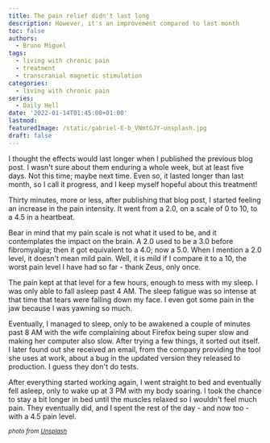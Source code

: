 ```yaml
---
title: The pain relief didn't last long
description: However, it's an improvement compared to last month
toc: false
authors:
  - Bruno Miguel
tags:
  - living with chronic pain
  - treatment
  - transcranial magnetic stimulation
categories:
  - living with chronic pain
series:
  - Daily Hell
date: '2022-01-14T01:45:00+01:00'
lastmod:
featuredImage: /static/gabriel-E-b_VNmtGJY-unsplash.jpg
draft: false
---
```


I thought the effects would last longer when I published the previous blog post. I wasn't sure about them enduring a whole week, but at least five days. Not this time; maybe next time. Even so, it lasted longer than last month, so I call it progress, and I keep myself hopeful about this treatment!

Thirty minutes, more or less, after publishing that blog post, I started feeling an increase in the pain intensity. It went from a 2.0, on a scale of 0 to 10, to a 4.5 in a heartbeat.

Bear in mind that my pain scale is not what it used to be, and it contemplates the impact on the brain. A 2.0 used to be a 3.0 before fibromyalgia; then it got equivalent to a 4.0; now a 5.0. When I mention a 2.0 level, it doesn't mean mild pain. Well, it is mild if I compare it to a 10, the worst pain level I have had so far - thank Zeus, only once.

The pain kept at that level for a few hours, enough to mess with my sleep. I was only able to fall asleep past 4 AM. The sleep fatigue was so intense at that time that tears were falling down my face. I even got some pain in the jaw because I was yawning so much.

Eventually, I managed to sleep, only to be awakened a couple of minutes past 8 AM with the wife complaining about Firefox being super slow and making her computer also slow. After trying a few things, it sorted out itself. I later found out she received an email, from the company providing the tool she uses at work, about a bug in the updated version they released to production. I guess they don't do tests.

After everything started working again, I went straight to bed and eventually fell asleep, only to wake up at 3 PM with my body soaring. I took the chance to stay a bit longer in bed until the muscles relaxed so I wouldn't feel much pain. They eventually did, and I spent the rest of the day - and now too - with a 4.5 pain level.

<small>_photo from [Unsplash](https://unsplash.com/photos/E-b_VNmtGJY)_</small>